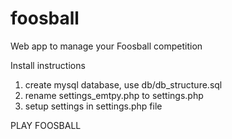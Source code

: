 foosball
========

Web app to manage your Foosball competition

Install instructions
1. create mysql database, use db/db_structure.sql
2. rename settings_emtpy.php to settings.php
3. setup settings in settings.php file

PLAY FOOSBALL